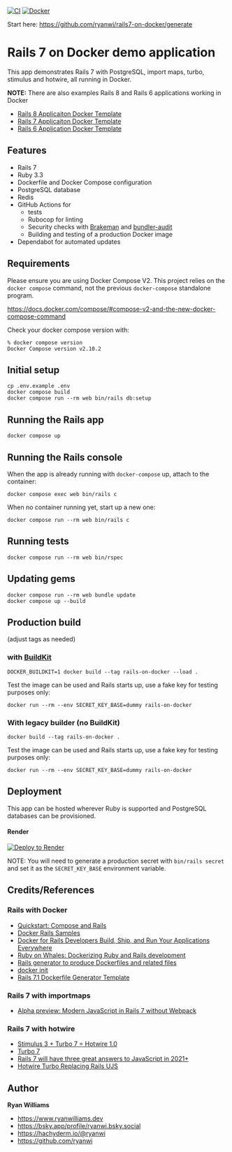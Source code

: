 [![CI](https://github.com/ryanwi/rails7-on-docker/actions/workflows/ci.yml/badge.svg)](https://github.com/ryanwi/rails7-on-docker/actions/workflows/ci.yml)
[![Docker](https://github.com/ryanwi/rails7-on-docker/actions/workflows/docker.yml/badge.svg)](https://github.com/ryanwi/rails7-on-docker/actions/workflows/docker.yml)

Start here: https://github.com/ryanwi/rails7-on-docker/generate

# Rails 7 on Docker demo application

This app demonstrates Rails 7 with PostgreSQL, import maps, turbo, stimulus and hotwire, all running in Docker.

**NOTE:** There are also examples Rails 8 and Rails 6 applications working in Docker

* [Rails 8 Applicaiton Docker Template](https://github.com/ryanwi/rails8-on-docker)
* [Rails 7 Applicaiton Docker Template](https://github.com/ryanwi/rails7-on-docker)
* [Rails 6 Application Docker Template](https://github.com/ryanwi/rails-on-docker)

## Features

* Rails 7
* Ruby 3.3
* Dockerfile and Docker Compose configuration
* PostgreSQL database
* Redis
* GitHub Actions for 
  * tests
  * Rubocop for linting
  * Security checks with [Brakeman](https://github.com/presidentbeef/brakeman) and [bundler-audit](https://github.com/rubysec/bundler-audit)
  * Building and testing of a production Docker image
* Dependabot for automated updates

## Requirements

Please ensure you are using Docker Compose V2. This project relies on the `docker compose` command, not the previous `docker-compose` standalone program.

https://docs.docker.com/compose/#compose-v2-and-the-new-docker-compose-command

Check your docker compose version with:
```
% docker compose version
Docker Compose version v2.10.2
```

## Initial setup
```
cp .env.example .env
docker compose build
docker compose run --rm web bin/rails db:setup
```

## Running the Rails app
```
docker compose up
```

## Running the Rails console
When the app is already running with `docker-compose` up, attach to the container:
```
docker compose exec web bin/rails c
```

When no container running yet, start up a new one:
```
docker compose run --rm web bin/rails c
```

## Running tests
```
docker compose run --rm web bin/rspec
```

## Updating gems
```
docker compose run --rm web bundle update
docker compose up --build
```

## Production build

(adjust tags as needed)

### with [BuildKit](https://docs.docker.com/build/buildkit/)
```
DOCKER_BUILDKIT=1 docker build --tag rails-on-docker --load .
```

Test the image can be used and Rails starts up, use a fake key for testing purposes only:
```
docker run --rm --env SECRET_KEY_BASE=dummy rails-on-docker
```

### With legacy builder (no BuildKit)
```
docker build --tag rails-on-docker .
```

Test the image can be used and Rails starts up, use a fake key for testing purposes only:
```
docker run --rm --env SECRET_KEY_BASE=dummy rails-on-docker
```

## Deployment

This app can be hosted wherever Ruby is supported and PostgreSQL databases can be provisioned.

#### Render

[![Deploy to Render](https://render.com/images/deploy-to-render-button.svg)](https://render.com/deploy?repo=https://github.com/ryanwi/rails7-on-docker)

NOTE: You will need to generate a production secret with `bin/rails secret` and set it as the `SECRET_KEY_BASE` environment variable.

## Credits/References

### Rails with Docker
* [Quickstart: Compose and Rails](https://github.com/docker/awesome-compose/tree/master/official-documentation-samples/rails/)
* [Docker Rails Samples](https://docs.docker.com/samples/rails/)
* [Docker for Rails Developers
Build, Ship, and Run Your Applications Everywhere](https://pragprog.com/titles/ridocker/docker-for-rails-developers/)
* [Ruby on Whales:
Dockerizing Ruby and Rails development](https://evilmartians.com/chronicles/ruby-on-whales-docker-for-ruby-rails-development)
* [Rails generator to produce Dockerfiles and related files](https://github.com/rubys/dockerfile-rails)
* [docker init](https://docs.docker.com/engine/reference/commandline/init/)
* [Rails 7.1 Dockerfile Generator Template](https://github.com/rails/rails/blob/main/railties/lib/rails/generators/rails/app/templates/Dockerfile.tt)

### Rails 7 with importmaps 

* [Alpha preview: Modern JavaScript in Rails 7 without Webpack](https://www.youtube.com/watch?v=PtxZvFnL2i0)

### Rails 7 with hotwire

* [Stimulus 3 + Turbo 7 = Hotwire 1.0](https://world.hey.com/dhh/stimulus-3-turbo-7-hotwire-1-0-9d507133)
* [Turbo 7](https://world.hey.com/hotwired/turbo-7-0dd7a27f)
* [Rails 7 will have three great answers to JavaScript in 2021+](https://world.hey.com/dhh/rails-7-will-have-three-great-answers-to-javascript-in-2021-8d68191b)
* [Hotwire Turbo Replacing Rails UJS](https://www.driftingruby.com/episodes/hotwire-turbo-replacing-rails-ujs)

## Author

**Ryan Williams**

- <https://www.ryanwilliams.dev>
- <https://bsky.app/profile/ryanwi.bsky.social>
- <https://hachyderm.io/@ryanwi>
- <https://github.com/ryanwi>
